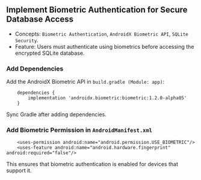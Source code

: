 ## Implement Biometric Authentication for Secure Database Access

* Concepts: ```Biometric Authentication```, ```AndroidX Biometric API```, ```SQLite Security```.
* Feature: Users must authenticate using biometrics before accessing the encrypted SQLite database.

### Add Dependencies

Add the AndroidX Biometric API in ```build.gradle (Module: app)```:
```
    dependencies {
        implementation 'androidx.biometric:biometric:1.2.0-alpha05'
    }
```
Sync Gradle after adding dependencies.

### Add Biometric Permission in ```AndroidManifest.xml```
```
    <uses-permission android:name="android.permission.USE_BIOMETRIC"/>
    <uses-feature android:name="android.hardware.fingerprint" android:required="false"/>
```
This ensures that biometric authentication is enabled for devices that support it.

